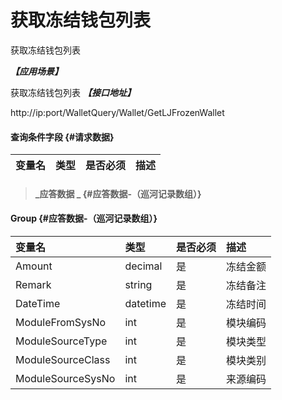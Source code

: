 # 获取冻结钱包列表

获取冻结钱包列表

_**【应用场景】**_

获取冻结钱包列表
_**【接口地址】**_

http://ip:port/WalletQuery/Wallet/GetLJFrozenWallet



#### 查询条件字段 {#请求数据}

| 变量名 | 类型 | 是否必须 | 描述 |
| :--- | :--- | :--- | :--- |

> #### _应答数据 _ {#应答数据-（巡河记录数组）}

#### Group {#应答数据-（巡河记录数组）}

| 变量名 | 类型 | 是否必须 | 描述 |
| :--- | :--- | :--- | :--- |
| Amount| decimal | 是 |冻结金额 |
| Remark| string | 是 | 冻结备注 |
| DateTime| datetime| 是 | 冻结时间 |
| ModuleFromSysNo| int| 是 | 模块编码 |
| ModuleSourceType| int| 是 | 模块类型 |
| ModuleSourceClass| int| 是 | 模块类别 |
| ModuleSourceSysNo| int| 是 | 来源编码|









